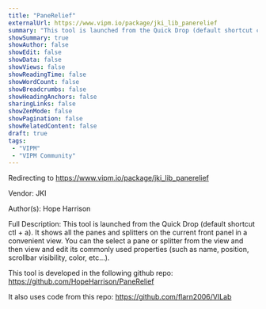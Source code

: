 ```yaml
---
title: "PaneRelief"
externalUrl: https://www.vipm.io/package/jki_lib_panerelief
summary: "This tool is launched from the Quick Drop (default shortcut ctl + a)."
showSummary: true
showAuthor: false
showEdit: false
showData: false
showViews: false
showReadingTime: false
showWordCount: false
showBreadcrumbs: false
showHeadingAnchors: false
sharingLinks: false
showZenMode: false
showPagination: false
showRelatedContent: false
draft: true
tags:
 - "VIPM"
 - "VIPM Community"
---
```


Redirecting to https://www.vipm.io/package/jki_lib_panerelief

Vendor: JKI

Author(s): Hope Harrison
 
Full Description:
This tool is launched from the Quick Drop (default shortcut ctl + a). It shows all the panes and splitters on the current front panel in a convenient view. You can the select a pane or splitter from the view and then view and edit its commonly used properties (such as name, position, scrollbar visibility, color, etc...).

This tool is developed in the following github repo:
https://github.com/HopeHarrison/PaneRelief

It also uses code from this repo:
https://github.com/flarn2006/VILab